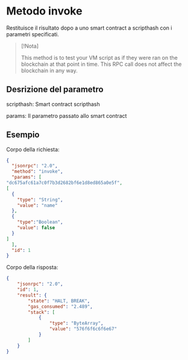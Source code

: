 # Metodo invoke 

Restituisce il risultato dopo a uno smart contract a scripthash con i parametri specificati.

> [!Nota]
>
> This method is to test your VM script as if they were ran on the blockchain at that point in time. This RPC call does not affect the blockchain in any way.

## Desrizione del parametro

scripthash: Smart contract scripthash

params: Il parametro passato allo smart contract

## Esempio

Corpo della richiesta:

```json
{
  "jsonrpc": "2.0",
  "method": "invoke",
  "params": [
"dc675afc61a7c0f7b3d2682bf6e1d8ed865a0e5f",
[
  {
    "type": "String",
    "value": "name"
  },
  {
    "type":"Boolean",
    "value": false
  }
]
  ],
  "id": 1
}
```

Corpo della risposta:

```json
{
    "jsonrpc": "2.0",
    "id": 1,
    "result": {
        "state": "HALT, BREAK",
        "gas_consumed": "2.489",
        "stack": [
            {
                "type": "ByteArray",
                "value": "576f6f6c6f6e67"
            }
        ]
    }
}
```
